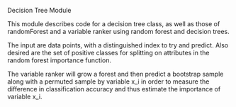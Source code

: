 Decision Tree Module

This module describes code for a decision tree class, as well
as those of randomForest and a variable ranker using random forest
and decision trees.

The input are data points, with a distinguished index to try and predict.
Also desired are the set of positive classes for splitting on attributes
in the random forest importance function.

The variable ranker will grow a forest and then predict a bootstrap sample
along with a permuted sample by variable x_i in order to measure the difference
in classification accuracy and thus estimate the importance of variable x_i.


